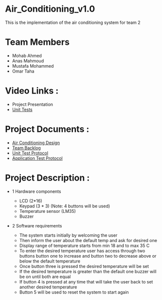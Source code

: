 # Air_Conditioning_v1.0
This is the implementation of the air conditioning system for team 2

# Team Members
- Mohab Ahmed
- Anas Mahmoud
- Mustafa Mohammed
- Omar Taha

# Video Links :
- Project Presentation
- [Unit Tests](https://drive.google.com/file/d/1zrZ5Z_kxnzbcjzPOof1ZWJXtjrssvkJg/view?usp=share_link)

# Project Documents :
- [Air Conditioning Design](https://github.com/MustafaMuhammed2020/air-conditioning-v1.0/blob/main/air%20conditioning/Air%20Conditioning%20Design.pdf)
- [Team Backlog](https://github.com/MustafaMuhammed2020/air-conditioning-v1.0/blob/main/air%20conditioning/Team%20Backlog%20(Air%20Conditioning).xlsx)
- [Unit Test Protocol](https://github.com/MustafaMuhammed2020/air-conditioning-v1.0/blob/main/air%20conditioning/Unit%20Test%20Protocol%20(Air%20Conditioning).xlsx)
- [Application Test Protocol](https://github.com/MustafaMuhammed2020/air-conditioning-v1.0/blob/main/air%20conditioning/Applicaion%20Test%20Protocol%20(Air%20Conditioning).xlsx)

# Project Description :
- 1	Hardware components
  *  LCD (2*16)
  *  Keypad (3 * 3) (Note: 4 buttons will be used) 
  *  Temperature sensor (LM35) 
  *  Buzzer

- 2 Software requirements
  - The system starts initially by welcoming the user 
  - Then inform the user about the default temp and ask for desired one 
  - Display range of temperature starts from min 18 and to max 35 C
  - To enter the desired temperature user has access through two buttons button one to increase and button two to decrease above or below the default temperature 
  - Once button three is pressed the desired temperature will be set 
  - If the desired temperature is greater than the default one buzzer will be on until both are equal
  - If button 4 is pressed at any time that will take the user back to set another desired temperature 
  - Button 5 will be used to reset the system to start again
